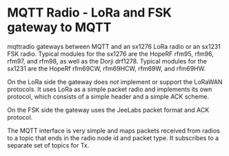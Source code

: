 # MQTT Radio - LoRa and FSK gateway to MQTT

mqttradio gateways between MQTT and an sx1276 LoRa radio or an sx1231 FSK radio.
Typical modules for the sx1276 are the HopeRF rfm95, rfm96, rfm97, and rfm98, as well
as the Dorji drf1278. Typical modules for the sx1231 are the HopeRf rfm69CW, rfm69HCW,
rfm69W, and rfm69HW.

On the LoRa side the gateway does _not_ implement or support the LoRaWAN protocols. It
uses LoRa as a simple packet radio and implements its own protocol, which consists of
a simple header and a simple ACK scheme.

On the FSK side the gateway uses the JeeLabs packet format and ACK protocol.

The MQTT interface is very simple and maps packets received from radios to a
topic that ends in the radio node id and packet type. It subscribes to a separate
set of topics for Tx.
